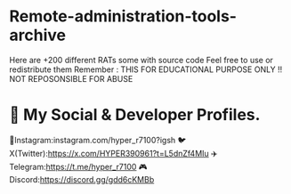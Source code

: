 # Remote-administration-tools-archive
Here are +200 different RATs some with source code 
Feel free to use or redistribute them
Remember : THIS FOR EDUCATIONAL PURPOSE ONLY !! NOT REPOSONSIBLE FOR ABUSE
 
# 🔗 My Social & Developer Profiles.   

📸Instagram:instagram.com/hyper_r7100?igsh
🐦
X(Twitter):https://x.com/HYPER390961?t=L5dnZf4MIu
✈️
Telegram:https://t.me/hyper_r7100
🎮
Discord:https://discord.gg/gdd6cKMBb





